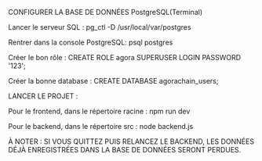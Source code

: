 CONFIGURER LA BASE DE DONNÉES PostgreSQL(Terminal)

Lancer le serveur SQL :
pg_ctl -D /usr/local/var/postgres

Rentrer dans la console PostgreSQL:
psql postgres

Créer le bon rôle :
CREATE ROLE agora SUPERUSER LOGIN PASSWORD '123';

Créer la bonne database :
CREATE DATABASE agorachain_users;



LANCER LE PROJET :

Pour le frontend, dans le répertoire racine :
npm run dev

Pour le backend, dans le répertoire src :
node backend.js



À NOTER : SI VOUS QUITTEZ PUIS RELANCEZ LE BACKEND, LES DONNÉES DÉJÀ ENREGISTRÉES DANS LA BASE DE DONNÉES SERONT PERDUES.